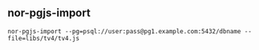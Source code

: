 

nor-pgjs-import
---------------

`nor-pgjs-import --pg=psql://user:pass@pg1.example.com:5432/dbname --file=libs/tv4/tv4.js`
